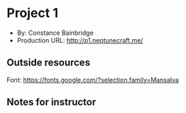 # Project 1
* By: Constance Bainbridge
* Production URL: http://p1.neptunecraft.me/

## Outside resources
Font: https://fonts.google.com/?selection.family=Mansalva

## Notes for instructor
